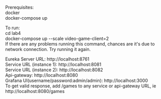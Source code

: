 Prerequisites:  
docker  
docker-compose up   
  
To run:  
cd lab4   
docker-compose up --scale video-game-client=2   
If there are any problems running this command, chances are it's due to network connection. Try running it again.  
  
Eureka Server URL: http://localhost:8761  
Service URL (instance 1): http://localhost:8081  
Service URL (instance 2): http://localhost:8082  
Api-gateway: http://localhost:8080  
Grafana UI(username/password:admin/admin): http://localhost:3000  
To get valid response, add /games to any service or api-gateway URL, ie http://localhost:8080/games  

